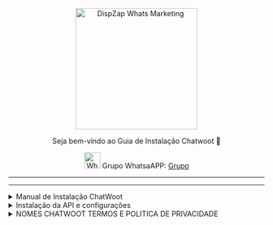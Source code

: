 <p align="center">
<img src="https://cwmkt.com.br/wp-content/uploads/2023/08/logo-github-cwmkt.svg" alt="DispZap Whats Marketing" width="240" />
<p align="center">Seja bem-vindo ao Guia de Instalação Chatwoot 🚀</p>
</p>
  
<p align="center">
<img src="https://whatsapp.com/favicon.ico" alt="WhatsAPP-logo" width="32" />
<span>Grupo WhatsaAPP: </span>
<a href="https://link.cwmkt.com.br/grupo-whats" target="_blank">Grupo</a>
</p>

<hr />
<hr />

<details>
<summary>Manual de Instalação ChatWoot</summary>

```bash
sudo apt update && apt upgrade -y
```

```bash
wget https://get.chatwoot.app/linux/install.sh
```

```bash
chmod +x install.sh
```

```bash
./install.sh --install
```

Use as opções abaixo

yes

app.dominio.com.br

contato@dominio.com.br

yes para todos


### Alterando Idioma e ativando sua tela de cadastro

</p>
cd /home/chatwoot/chatwoot
</p>
nano .env
</p>
Altere a linha
</p>
DEFAULT_LOCALE=pt_BR
</p>
ENABLE_ACCOUNT_SIGNUP=true
</p>
sudo systemctl restart chatwoot.target
</p>
Acesse: seudominio.com.br
</p>
Faça seu cadastro
</p>

### Habilitando configurações ocultas do Chatwoot

```bash
sudo -i -u postgres psql
\c chatwoot_production
update installation_configs set locked = false;
\q
```

</details>

<details>

<summary>Instalação da API e configurações</summary>

Acesse seu chatwoot e crie uma nova caixa de entrada desde

Configurações 
Caixas de Entrada
Adicionar Caixa de Entrada
Escolha um canal
API
Nombre de canal
URL do Webhook: https://dominio.com/chatwootMessage

npm update -g pm2@latest

cd /home

git clone https://github.com/nestordavalos/whatsapp-web-chatwoot1

cp .env.example .env

nano .env realizar cambios de sus credenciales

PORT                                          = 8080
CHATWOOT_API_URL                              = "https://app.chatwoot.com/api/v1"
CHATWOOT_API_KEY                              = "YOUR_CHATWOOT_API_KEY"
CHATWOOT_ACCOUNT_ID                           = "CHATWOOT_ACCOUNT_ID"
CHATWOOT_WW_INBOX_ID                          = "CHATWOOT_API_CHANNEL_ID"
CHATWOOT_WW_GROUP_PARTICIPANTS_ATTRIBUTE_NAME = "group_participants"
REMOTE_PRIVATE_MESSAGE_PREFIX                 = "REMOTE: "
PREFIX_AGENT_NAME_ON_MESSAGES                 = true
#SLACK_TOKEN                                  = "YOUR_SLACK TOKEN"
#SLACK_CHANNEL_ID                             = "YOUR_SLACK_CHANNEL_ID"



npm install

sudo apt-get install -y libgbm-dev wget unzip fontconfig locales gconf-service libasound2 libatk1.0-0 libc6 libcairo2 libcups2 libdbus-1-3 libexpat1 libfontconfig1 libgcc1 libgconf-2-4 libgdk-pixbuf2.0-0 libglib2.0-0 libgtk-3-0 libnspr4 libpango-1.0-0 libpangocairo-1.0-0 libstdc++6 libx11-6 libx11-xcb1 libxcb1 libxcomposite1 libxcursor1 libxdamage1 libxext6 libxfixes3 libxi6 libxrandr2 libxrender1 libxss1 libxtst6 ca-certificates fonts-liberation libappindicator1 libnss3 lsb-release xdg-utils

wget https://dl.google.com/linux/direct/google-chrome-stable_current_amd64.deb

sudo apt install ./google-chrome-stable_current_amd64.deb

nano /etc/nginx/sites-available/whatsapp-web-v2

server {

  server_name api.dominio.com;
  
  listen 443 ssl http2;
  listen [::]:443 ssl http2;
  underscores_in_headers on;

  access_log /var/log/nginx/chatwoot_access_443.log;
  error_log /var/log/nginx/chatwoot_error_443.log;

  location / {

   proxy_pass http://127.0.0.1:8080;
   proxy_pass_header Authorization;
   proxy_set_header Upgrade $http_upgrade;
   proxy_set_header Connection "upgrade";
   proxy_set_header Host $host;
   proxy_set_header X-Forwarded-Proto $scheme;
   proxy_set_header X-Forwarded-Ssl on; # Optional
   proxy_set_header X-Real-IP $remote_addr;
   proxy_set_header X-Forwarded-For $proxy_add_x_forwarded_for;
   proxy_http_version 1.1;
   proxy_set_header Connection "";
   proxy_buffering off;
   client_max_body_size 0;
   proxy_read_timeout 36000s;
   proxy_redirect off;
  }
}  

  ln -s /etc/nginx/sites-available/webapi /etc/nginx/sites-enabled

  certbot --nginx

  npm start

Escanear QRCODE 

</details>

<details>
  
<summary>NOMES CHATWOOT TERMOS E POLITICA DE PRIVACIDADE</summary>

Acesse super Admin

https://seudominio.com.br/super_admin

Opção>installation_configs

LOGO

LOGO_THUMBNAIL

NOMES CHATWOOT:

Alterando nomes na plataforma

INSTALLATION_NAME

BRAND_NAME

TERMOS E POLITICA DE PRIVACIDADE

TERMS_URL

PRIVACY_URL

BRAND_URL

WIDGET_BRAND_URL
